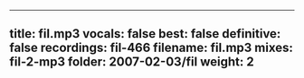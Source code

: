 
---
title: fil.mp3
vocals: false
best: false
definitive: false
recordings: fil-466
filename: fil.mp3
mixes: fil-2-mp3
folder: 2007-02-03/fil
weight: 2
---